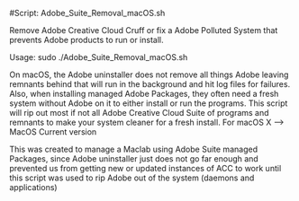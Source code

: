 #Script: Adobe_Suite_Removal_macOS.sh

 Remove Adobe Creative Cloud Cruff or fix a Adobe Polluted System that prevents Adobe products to run or install.

 Usage: sudo ./Adobe_Suite_Removal_macOS.sh

 On macOS, the Adobe uninstaller does not remove all things Adobe leaving remnants behind that will run in the background and hit log files for failures. Also, when installing managed Adobe Packages, they often need a fresh system without Adobe on it to either install or run the programs. This script will rip out most if not all Adobe Creative Cloud Suite of programs and remnants to make your system cleaner for a fresh install.
 For macOS X --> MacOS Current version


This was created to manage a Maclab using Adobe Suite managed Packages, since Adobe uninstaller just does not go far enough and prevented us from getting new or updated instances of ACC to work until this script was used to rip Adobe out of the system (daemons and applications)

